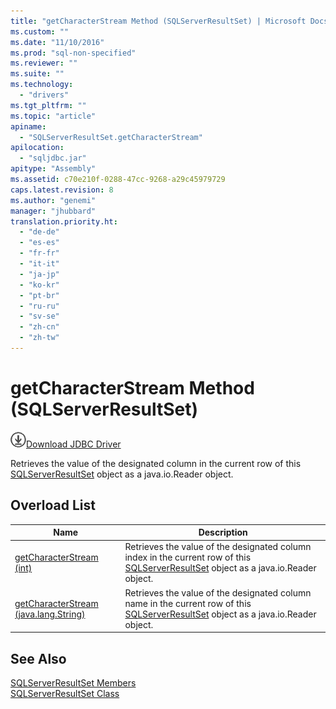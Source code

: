 ```yaml
---
title: "getCharacterStream Method (SQLServerResultSet) | Microsoft Docs"
ms.custom: ""
ms.date: "11/10/2016"
ms.prod: "sql-non-specified"
ms.reviewer: ""
ms.suite: ""
ms.technology: 
  - "drivers"
ms.tgt_pltfrm: ""
ms.topic: "article"
apiname: 
  - "SQLServerResultSet.getCharacterStream"
apilocation: 
  - "sqljdbc.jar"
apitype: "Assembly"
ms.assetid: c70e210f-0288-47cc-9268-a29c45979729
caps.latest.revision: 8
ms.author: "genemi"
manager: "jhubbard"
translation.priority.ht: 
  - "de-de"
  - "es-es"
  - "fr-fr"
  - "it-it"
  - "ja-jp"
  - "ko-kr"
  - "pt-br"
  - "ru-ru"
  - "sv-se"
  - "zh-cn"
  - "zh-tw"
---
```

# getCharacterStream Method (SQLServerResultSet)
![Download](../../../ssdt/media/download.png)[Download JDBC Driver](http://go.microsoft.com/fwlink/?LinkId=245496)

  Retrieves the value of the designated column in the current row of this [SQLServerResultSet](../../../connect/jdbc/reference/sqlserverresultset-class.md) object as a java.io.Reader object.  
  
## Overload List  
  
|Name|Description|  
|----------|-----------------|  
|[getCharacterStream (int)](../../../connect/jdbc/reference/getcharacterstream-method--int-.md)|Retrieves the value of the designated column index in the current row of this [SQLServerResultSet](../../../connect/jdbc/reference/sqlserverresultset-class.md) object as a java.io.Reader object.|  
|[getCharacterStream (java.lang.String)](../../../connect/jdbc/reference/getcharacterstream-method--java.lang.string-.md)|Retrieves the value of the designated column name in the current row of this [SQLServerResultSet](../../../connect/jdbc/reference/sqlserverresultset-class.md) object as a java.io.Reader object.|  
  
## See Also  
 [SQLServerResultSet Members](../../../connect/jdbc/reference/sqlserverresultset-members.md)   
 [SQLServerResultSet Class](../../../connect/jdbc/reference/sqlserverresultset-class.md)  
  
  